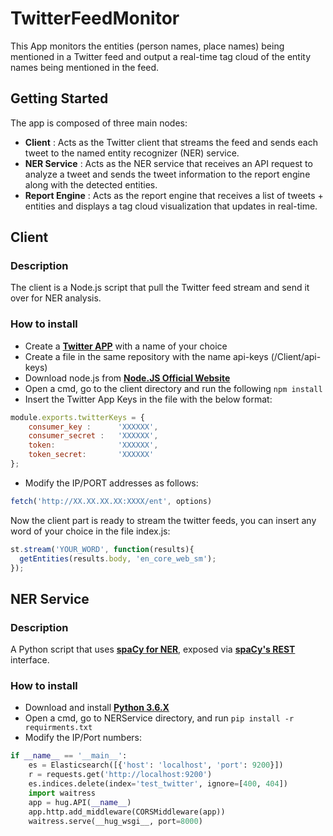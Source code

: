 # TwitterFeedMonitor
This App monitors the entities (person names, place names) being mentioned in a Twitter feed and output a real-time tag cloud of the entity names being mentioned in the feed.

## Getting Started
The app is composed of three main nodes:
- **Client** : Acts as the Twitter client that streams the feed and sends each tweet to the named entity recognizer (NER) service.
- **NER Service** : Acts as the NER service that receives an API request to analyze a tweet and sends the tweet information to the report engine along with the detected entities.
- **Report Engine** : Acts as the report engine that receives a list of tweets + entities and displays a tag cloud visualization that updates in real-time.

## Client

### Description
The client is a Node.js script that pull the Twitter feed stream and send it over for NER analysis.

### How to install
- Create a **[Twitter APP](https://apps.twitter.com/)** with a name of your choice
- Create a file in the same repository with the name api-keys (/Client/api-keys)
- Download node.js from **[Node.JS Official Website](https://nodejs.org/en/download/)**
- Open a cmd, go to the client directory and run the following ``` npm install ```
- Insert the Twitter App Keys in the file with the below format:

```Javascript
module.exports.twitterKeys = {
    consumer_key :      'XXXXXX',
    consumer_secret :   'XXXXXX',
    token:              'XXXXXX',
    token_secret:       'XXXXXX'
};
```
- Modify the IP/PORT addresses as follows:

```Javascript
fetch('http://XX.XX.XX.XX:XXXX/ent', options)
```

Now the client part is ready to stream the twitter feeds, you can insert any word of your choice in the file index.js:
```Javascript
st.stream('YOUR_WORD', function(results){
  getEntities(results.body, 'en_core_web_sm');
});
```


## NER Service

### Description
A Python script that uses **[spaCy for NER](https://spacy.io/usage/linguistic-features#named-entities)**, exposed via **[spaCy's REST](https://github.com/explosion/spacy-services)** interface.

### How to install

- Download and install **[Python 3.6.X](https://www.python.org/downloads/)**
- Open a cmd, go to NERService directory, and run ```pip install -r requirments.txt```
- Modify the IP/Port numbers:

```Python
if __name__ == '__main__':
    es = Elasticsearch([{'host': 'localhost', 'port': 9200}])
    r = requests.get('http://localhost:9200')
    es.indices.delete(index='test_twitter', ignore=[400, 404])
    import waitress
    app = hug.API(__name__)
    app.http.add_middleware(CORSMiddleware(app))
    waitress.serve(__hug_wsgi__, port=8000)
   
```



